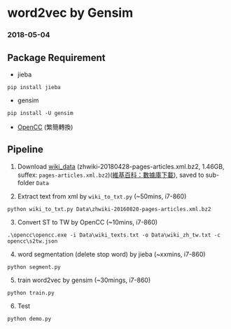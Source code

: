 # word2vec by Gensim

### 2018-05-04

## Package Requirement

* jieba
```
pip install jieba
```
* gensim
```
pip install -U gensim
```
* [OpenCC](https://github.com/BYVoid/OpenCC) (繁簡轉換)

## Pipeline

1. Download [wiki_data](https://dumps.wikimedia.org/zhwiki/) (zhwiki-20180428-pages-articles.xml.bz2, 1.46GB, suffex: `pages-articles.xml.bz2`)([維基百科：數據庫下載](https://zh.wikipedia.org/wiki/Wikipedia:数据库下载)),
saved to sub-folder `Data`

2. Extract text from xml by `wiki_to_txt.py` (~50mins, i7-860)
```
python wiki_to_txt.py Data\zhwiki-20160820-pages-articles.xml.bz2
```

3. Convert ST to TW by OpenCC (~10mins, i7-860)
```
.\opencc\opencc.exe -i Data\wiki_texts.txt -o Data\wiki_zh_tw.txt -c opencc\s2tw.json
```

4. word segmentation (delete stop word) by jieba (~xxmins, i7-860)
```
python segment.py
```

5. train word2vec by gensim (~30mings, i7-860)
```
python train.py
```

6. Test
```
python demo.py
```